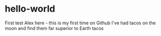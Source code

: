 # hello-world
First test
Alex here - this is my first time on Github
I've had tacos on the moon and find them far superior to Earth tacos

